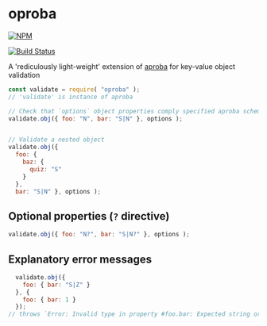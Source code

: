 # oproba
[![NPM](https://nodei.co/npm/oproba.png)](https://nodei.co/npm/oproba/)

[![Build Status](https://travis-ci.org/dsheiko/oproba.png)](https://travis-ci.org/dsheiko/oproba)

A 'rediculously light-weight' extension of [aproba](https://github.com/iarna/aproba) for key-value object validation

```js
const validate = require( "oproba" );
// 'validate' is instance of aproba

// Check that `options` object properties comply specified aproba schemas
validate.obj({ foo: "N", bar: "S|N" }, options );


// Validate a nested object
validate.obj({
  foo: {
    baz: {
      quiz: "S"
    }
  },
  bar: "S|N" }, options );
```

## Optional properties (`?` directive)
```js
validate.obj({ foo: "N?", bar: "S|N?" }, options );
```

## Explanatory error messages
```js
  validate.obj({
    foo: { bar: "S|Z" }
  }, {
    foo: { bar: 1 }
  });
// throws `Error: Invalid type in property #foo.bar: Expected string or null but got number`
```
